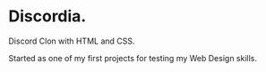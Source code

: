 # Discordia.
Discord Clon with HTML and CSS.

Started as one of my first projects for testing my Web Design skills.
